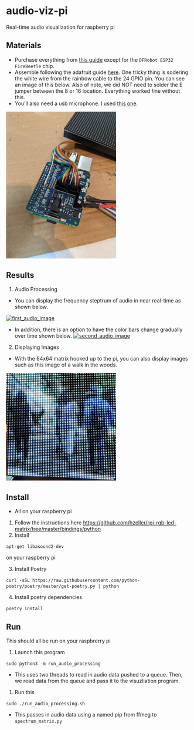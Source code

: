 # audio-viz-pi

Real-time audio visualization for raspberry pi

## Materials
- Purchase everything from [this guide](https://www.hackster.io/gatoninja236/raspberry-pi-audio-spectrum-display-1791fa#things) except for the `DFRobot ESP32 FireBeetle` chip.
- Assemble following the adafruit guide [here](https://learn.adafruit.com/adafruit-rgb-matrix-plus-real-time-clock-hat-for-raspberry-pi/assembly). One tricky thing is sodering the white wire from the rainbow cable to the 24 GPIO pin. You can see an image of this below. Also of note, we did NOT need to solder the E jumper between the 8 or 16 location. Everything worked fine without this.
- You'll also need a usb microphone. I used [this one](https://www.amazon.com/gp/product/B08M37224H/ref=ppx_yo_dt_b_search_asin_image?ie=UTF8&psc=1).


<img src="media/pin_24.jpeg" alt="pin 24" width="300"/>

## Results

1. Audio Processing 
- You can display the frequency steptrum of audio in near real-time as shown below.

[![first_audio_image](https://img.youtube.com/vi/wC7Q1LEvRRQ/0.jpg)](https://www.youtube.com/watch?v=wC7Q1LEvRRQ)

- In addition, there is an option to have the color bars change gradually over time shown below. 
[![second_audio_image](https://img.youtube.com/vi/HIWIXwZ4F4o/0.jpg)](https://www.youtube.com/watch?v=HIWIXwZ4F4o)

2. Displaying Images
- With the 64x64 matrix hooked up to the pi, you can also display images such as this image of a walk in the woods.

<img src="media/walk-in-the-woods.jpeg" alt="walk_in_woods" width="300"/>

## Install

- All on your raspberry pi

1. Follow the instructions here <https://github.com/hzeller/rpi-rgb-led-matrix/tree/master/bindings/python>
2. Install 
```shell 
apt-get libasound2-dev
``` 
on your raspberry pi

3. Install Poetry

 ```shell 
 curl -sSL https://raw.githubusercontent.com/python-poetry/poetry/master/get-poetry.py | python
 ```

4. Install poetry dependencies 

```shell 
poetry install
```

## Run
This should all be run on your raspbrerry pi

1. Launch this program 
```shell 
sudo python3 -m run_audio_processing
```

- This uses two threads to read in audio data pushed to a queue. Then, we read data from the queue and pass it to the visuzliation program.

1. Run this
```shell
sudo ./run_audio_processing.sh
```

- This passes in audio data using a named pip from ffmeg to ```spectrum_matrix.py```

